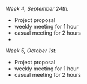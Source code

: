 *Week 4, September 24th:*

 * Project proposal
 * weekly meeting for 1 hour
 * casual meeting for 2 hours
 * 
 
*Week 5, October 1st:*

 * Project proposal
 * weekly meeting for 1 hour
 * casual meeting for 2 hours
